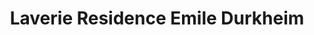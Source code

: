 ---
title: "Laverie Residence Emile Durkheim"
url: /pessac/laverie-residence-emile-durkheim/
shop: Wäscherei
---